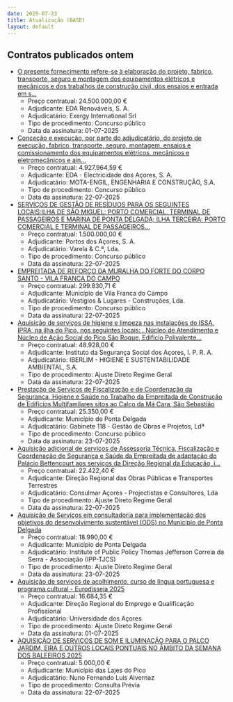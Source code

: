 ```yaml
---
date: 2025-07-23
title: Atualização (BASE)
layout: default
---
```

## Contratos publicados ontem

* [O presente fornecimento refere-se à elaboração do projeto, fabrico, transporte, seguro e montagem dos equipamentos elétricos e mecânicos e dos trabalhos de construção civil, dos ensaios e entrada em s...](https://www.base.gov.pt/Base4/pt/detalhe/?type=contratos&id=11599365)
  * Preço contratual: 24.500.000,00 €
  * Adjudicante: EDA Renováveis, S. A.
  * Adjudicatário: Exergy International Srl
  * Tipo de procedimento: Concurso público
  * Data da assinatura: 01-07-2025
* [Conceção e execução, por parte do adjudicatário, do projeto de execução, fabrico, transporte, seguro, montagem, ensaios e  comissionamento dos equipamentos elétricos, mecânicos e eletromecânicos e ain...](https://www.base.gov.pt/Base4/pt/detalhe/?type=contratos&id=11600804)
  * Preço contratual: 4.927.964,59 €
  * Adjudicante: EDA - Electricidade dos Açores, S. A.
  * Adjudicatário: MOTA-ENGIL, ENGENHARIA E CONSTRUÇÃO, S.A.
  * Tipo de procedimento: Concurso público
  * Data da assinatura: 22-07-2025
* [SERVIÇOS DE GESTÃO DE RESÍDUOS PARA OS SEGUINTES LOCAIS:ILHA DE SÃO MIGUEL: PORTO COMERCIAL, TERMINAL DE PASSAGEIROS E
MARINA DE PONTA DELGADA; ILHA TERCEIRA: PORTO COMERCIAL E TERMINAL DE PASSAGEIROS...](https://www.base.gov.pt/Base4/pt/detalhe/?type=contratos&id=11599699)
  * Preço contratual: 1.500.000,00 €
  * Adjudicante: Portos dos Açores, S. A.
  * Adjudicatário: Varela & C.ª, Lda.
  * Tipo de procedimento: Concurso público
  * Data da assinatura: 22-07-2025
* [EMPREITADA DE REFORÇO DA MURALHA DO FORTE DO CORPO SANTO - VILA FRANCA DO CAMPO](https://www.base.gov.pt/Base4/pt/detalhe/?type=contratos&id=11599754)
  * Preço contratual: 299.830,71 €
  * Adjudicante: Município de Vila Franca do Campo
  * Adjudicatário: Vestigios & Lugares - Construções, Lda.
  * Tipo de procedimento: Concurso público
  * Data da assinatura: 22-07-2025
* [Aquisição de serviços de higiene e limpeza nas instalações do ISSA, IPRA, na ilha do Pico, nos seguintes locais:
. Núcleo de Atendimento e Núcleo de Ação Social do Pico
São Roque, Edifício Polivalente...](https://www.base.gov.pt/Base4/pt/detalhe/?type=contratos&id=11599747)
  * Preço contratual: 48.928,00 €
  * Adjudicante: Instituto da Segurança Social dos Açores, I. P. R. A.
  * Adjudicatário: IBERLIM - HIGIENE E SUSTENTABILIDADE AMBIENTAL, S.A.
  * Tipo de procedimento: Ajuste Direto Regime Geral
  * Data da assinatura: 22-07-2025
* [Prestação de Serviços de Fiscalização  e de Coordenação da Segurança, Higiene e Saúde no Trabalho da Empreitada de Construção de Edifícios Multifamilares sitos ao Calço da Má Cara, São Sebastião](https://www.base.gov.pt/Base4/pt/detalhe/?type=contratos&id=11599808)
  * Preço contratual: 25.350,00 €
  * Adjudicante: Município de Ponta Delgada
  * Adjudicatário: Gabinete 118 - Gestão de Obras e Projetos, Ldª
  * Tipo de procedimento: Concurso público
  * Data da assinatura: 23-07-2025
* [Aquisição adicional de serviços de Assessoria Técnica, Fiscalização e Coordenação de Segurança e Saúde da Empreitada de adaptação do Palácio Bettencourt aos serviços da Direção Regional da Educação, i...](https://www.base.gov.pt/Base4/pt/detalhe/?type=contratos&id=11599746)
  * Preço contratual: 22.422,40 €
  * Adjudicante: Direção Regional das Obras Públicas e Transportes Terrestres
  * Adjudicatário: Consulmar Açores - Projectistas e Consultores, Lda
  * Tipo de procedimento: Ajuste Direto Regime Geral
  * Data da assinatura: 22-07-2025
* [Aquisição de Serviços em consultadoria para implementação dos objetivos do desenvolvimento sustentável (ODS) no Município de Ponta Delgada](https://www.base.gov.pt/Base4/pt/detalhe/?type=contratos&id=11600833)
  * Preço contratual: 18.990,00 €
  * Adjudicante: Município de Ponta Delgada
  * Adjudicatário: Institute of Public Policy Thomas Jefferson Correia da Serra - Associação (IPP-TJCS)
  * Tipo de procedimento: Ajuste Direto Regime Geral
  * Data da assinatura: 23-07-2025
* [Aquisição de serviços de acolhimento, curso de língua portuguesa e programa cultural - Eurodisseia 2025](https://www.base.gov.pt/Base4/pt/detalhe/?type=contratos&id=11600607)
  * Preço contratual: 16.684,35 €
  * Adjudicante: Direção Regional do Emprego e Qualificação Profissional
  * Adjudicatário: Universidade dos Açores
  * Tipo de procedimento: Ajuste Direto Regime Geral
  * Data da assinatura: 01-07-2025
* [AQUISIÇÃO DE SERVIÇOS DE SOM E ILUMINAÇÃO PARA O PALCO JARDIM, EIRA E OUTROS LOCAIS PONTUAIS NO ÂMBITO DA SEMANA DOS BALEEIROS 2025](https://www.base.gov.pt/Base4/pt/detalhe/?type=contratos&id=11598943)
  * Preço contratual: 5.000,00 €
  * Adjudicante: Município das Lajes do Pico
  * Adjudicatário: Nuno Fernando Luis Alvernaz
  * Tipo de procedimento: Consulta Prévia
  * Data da assinatura: 22-07-2025

